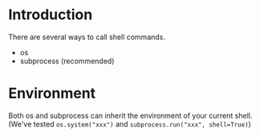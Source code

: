 # Introduction

There are several ways to call shell commands.

* os
* subprocess (recommended)

# Environment

Both os and subprocess can inherit the environment of your current shell.
(We've tested `os.system("xxx")` and `subprocess.run("xxx", shell=True)`)

